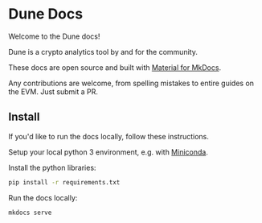 # Dune Docs

Welcome to the Dune docs!

Dune is a crypto analytics tool by and for the community.

These docs are open source and built with [Material for MkDocs](https://squidfunk.github.io/mkdocs-material).

Any contributions are welcome, from spelling mistakes to entire guides on the EVM. Just submit a PR.

## Install

If you'd like to run the docs locally, follow these instructions.

Setup your local python 3 environment, e.g. with [Miniconda](https://docs.conda.io/en/latest/miniconda.html).

Install the python libraries:

```bash
pip install -r requirements.txt
```

Run the docs locally:

```bash
mkdocs serve
```